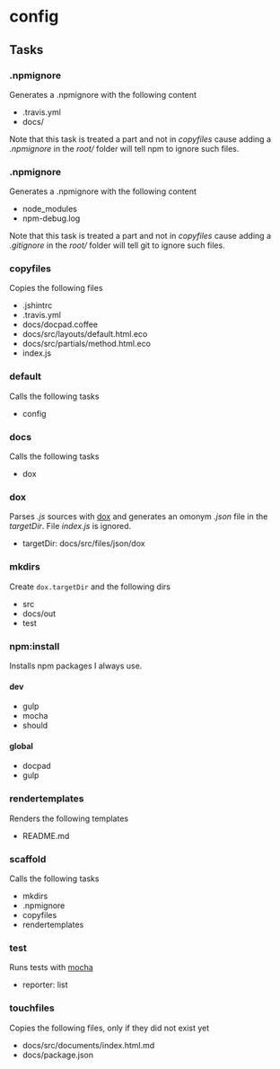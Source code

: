 
# config

## Tasks

### .npmignore

Generates a .npmignore with the following content

  * .travis.yml
  * docs/

Note that this task is treated a part and not in *copyfiles* cause adding a 
*.npmignore* in the *root/* folder will tell npm to ignore such files.

### .npmignore

Generates a .npmignore with the following content

  * node_modules
  * npm-debug.log

Note that this task is treated a part and not in *copyfiles* cause adding a 
*.gitignore* in the *root/* folder will tell git to ignore such files.

### copyfiles

Copies the following files

  * .jshintrc
  * .travis.yml
  * docs/docpad.coffee
  * docs/src/layouts/default.html.eco
  * docs/src/partials/method.html.eco
  * index.js

### default

Calls the following tasks

  * config

### docs

Calls the following tasks

  * dox

### dox

Parses *.js* sources with [dox](https://github.com/visionmedia/dox) and generates
an omonym *.json* file in the *targetDir*. File *index.js* is ignored.

  * targetDir: docs/src/files/json/dox

### mkdirs

Create `dox.targetDir` and the following dirs

  * src
  * docs/out
  * test

### npm:install

Installs npm packages I always use.

#### dev

  * gulp
  * mocha
  * should

#### global

  * docpad
  * gulp

### rendertemplates

Renders the following templates

  * README.md

### scaffold

Calls the following tasks

  * mkdirs
  * .npmignore
  * copyfiles
  * rendertemplates

### test

Runs tests with [mocha](http://visionmedia.github.io/mocha/)

  * reporter: list

### touchfiles

Copies the following files, only if they did not exist yet

  * docs/src/documents/index.html.md
  * docs/package.json

